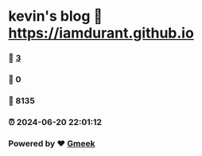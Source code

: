 # kevin's blog :link: https://iamdurant.github.io 
### :page_facing_up: [3](https://iamdurant.github.io/tag.html) 
### :speech_balloon: 0 
### :hibiscus: 8135 
### :alarm_clock: 2024-06-20 22:01:12 
### Powered by :heart: [Gmeek](https://github.com/Meekdai/Gmeek)
